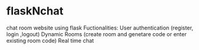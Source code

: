 # flaskNchat
chat room website using flask
Fuctionalities: 
User authentication (register, login ,logout)
Dynamic Rooms (create room and genetare code or enter existing room code)
Real time chat
